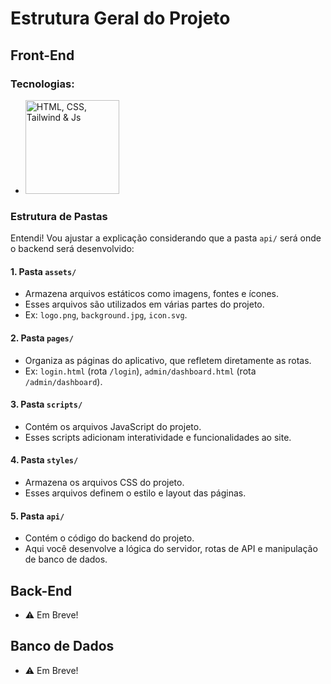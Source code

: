 # Estrutura Geral do Projeto

## Front-End

### Tecnologias:

- <img alt="HTML, CSS, Tailwind & Js" width=150 src="https://skillicons.dev/icons?i=html,css,tailwind,js">

### Estrutura de Pastas

Entendi! Vou ajustar a explicação considerando que a pasta `api/` será onde o backend será desenvolvido:

#### 1. **Pasta `assets/`**
- Armazena arquivos estáticos como imagens, fontes e ícones.
- Esses arquivos são utilizados em várias partes do projeto.
- Ex: `logo.png`, `background.jpg`, `icon.svg`.

#### 2. **Pasta `pages/`**
- Organiza as páginas do aplicativo, que refletem diretamente as rotas.
- Ex: `login.html` (rota `/login`), `admin/dashboard.html` (rota `/admin/dashboard`).

#### 3. **Pasta `scripts/`**
- Contém os arquivos JavaScript do projeto.
- Esses scripts adicionam interatividade e funcionalidades ao site.

#### 4. **Pasta `styles/`**
- Armazena os arquivos CSS do projeto.
- Esses arquivos definem o estilo e layout das páginas.

#### 5. **Pasta `api/`**
- Contém o código do backend do projeto.
- Aqui você desenvolve a lógica do servidor, rotas de API e manipulação de banco de dados.

## Back-End

- ⚠️ Em Breve!

## Banco de Dados

- ⚠️ Em Breve!